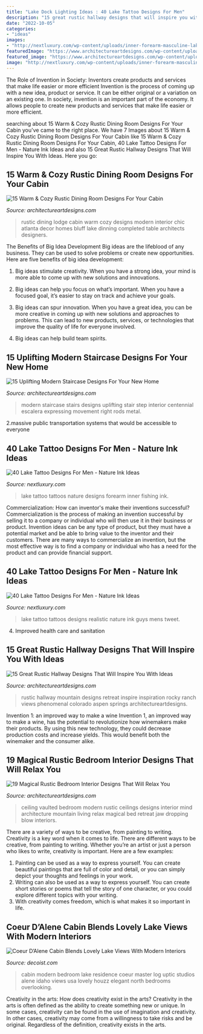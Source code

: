 ```yaml
---
title: "Lake Dock Lighting Ideas : 40 Lake Tattoo Designs For Men"
description: "15 great rustic hallway designs that will inspire you with ideas"
date: "2022-10-05"
categories:
- "ideas"
images:
- "http://nextluxury.com/wp-content/uploads/inner-forearm-masculine-lake-tattoos-for-men.jpg"
featuredImage: "https://www.architectureartdesigns.com/wp-content/uploads/2016/09/15-Great-Rustic-Hallway-Designs-That-Will-Inspire-You-With-Ideas-1.jpg"
featured_image: "https://www.architectureartdesigns.com/wp-content/uploads/2015/11/19-Magical-Rustic-Bedroom-Interior-Designs-That-Will-Relax-You-17.jpg"
image: "http://nextluxury.com/wp-content/uploads/inner-forearm-masculine-lake-tattoos-for-men.jpg"
---
```



The Role of Invention in Society: Inventors create products and services that make life easier or more efficient
Invention is the process of coming up with a new idea, product or service. It can be either original or a variation on an existing one. In society, invention is an important part of the economy. It allows people to create new products and services that make life easier or more efficient.

	

		
searching about 15 Warm &amp; Cozy Rustic Dining Room Designs For Your Cabin you've came to the right place. We have 7 Images about 15 Warm &amp; Cozy Rustic Dining Room Designs For Your Cabin like 15 Warm &amp; Cozy Rustic Dining Room Designs For Your Cabin, 40 Lake Tattoo Designs For Men - Nature Ink Ideas and also 15 Great Rustic Hallway Designs That Will Inspire You With Ideas. Here you go:
		
    
## 15 Warm &amp; Cozy Rustic Dining Room Designs For Your Cabin

<img loading=lazy src="http://www.architectureartdesigns.com/wp-content/uploads/2014/10/15-Warm-Cozy-Rustic-Dining-Room-Designs-For-Your-Cabin-11-630x840.jpg" onerror="this.onerror=null;this.src='https://tse3.mm.bing.net/th?id=OIP.H-_tpT92uqfKoMcBRdI1IAHaJ4&amp;pid=15.1';" alt="15 Warm &amp; Cozy Rustic Dining Room Designs For Your Cabin">

_Source: architectureartdesigns.com_

>rustic dining lodge cabin warm cozy designs modern interior chic atlanta decor homes bluff lake dinning completed table architects designers. 

	

The Benefits of Big Idea Development
Big ideas are the lifeblood of any business. They can be used to solve problems or create new opportunities. Here are five benefits of big idea development:
1. Big ideas stimulate creativity. When you have a strong idea, your mind is more able to come up with new solutions and innovations.

2. Big ideas can help you focus on what’s important. When you have a focused goal, it’s easier to stay on track and achieve your goals.

3. Big ideas can spur innovation. When you have a great idea, you can be more creative in coming up with new solutions and approaches to problems. This can lead to new products, services, or technologies that improve the quality of life for everyone involved.

4. Big ideas can help build team spirits.

    
## 15 Uplifting Modern Staircase Designs For Your New Home

<img loading=lazy src="http://www.architectureartdesigns.com/wp-content/uploads/2014/09/15-Uplifting-Modern-Staircase-Designs-For-Your-New-Home-9-630x947.jpg" onerror="this.onerror=null;this.src='https://tse4.mm.bing.net/th?id=OIP.Kgv0TajfYRl1NjQq_EM43wHaLI&amp;pid=15.1';" alt="15 Uplifting Modern Staircase Designs For Your New Home">

_Source: architectureartdesigns.com_

>modern staircase stairs designs uplifting stair step interior centennial escalera expressing movement right rods metal. 

	

2.massive public transportation systems that would be accessible to everyone

    
## 40 Lake Tattoo Designs For Men - Nature Ink Ideas

<img loading=lazy src="http://nextluxury.com/wp-content/uploads/inner-forearm-masculine-lake-tattoos-for-men.jpg" onerror="this.onerror=null;this.src='https://tse2.mm.bing.net/th?id=OIP.ZEcyzao8JNiYrxGGkYVlMQHaKc&amp;pid=15.1';" alt="40 Lake Tattoo Designs For Men - Nature Ink Ideas">

_Source: nextluxury.com_

>lake tattoo tattoos nature designs forearm inner fishing ink. 

	

Commercialization: How can inventor's make their inventions successful?
Commercialization is the process of making an invention successful by selling it to a company or individual who will then use it in their business or product. 
Invention ideas can be any type of product, but they must have a potential market and be able to bring value to the inventor and their customers. There are many ways to commercialize an invention, but the most effective way is to find a company or individual who has a need for the product and can provide financial support.

    
## 40 Lake Tattoo Designs For Men - Nature Ink Ideas

<img loading=lazy src="http://nextluxury.com/wp-content/uploads/realistic-guys-lake-tattoos.jpg" onerror="this.onerror=null;this.src='https://tse2.mm.bing.net/th?id=OIP.tlMZrlkHWMDLa8MYJiIBxgHaHa&amp;pid=15.1';" alt="40 Lake Tattoo Designs For Men - Nature Ink Ideas">

_Source: nextluxury.com_

>lake tattoo tattoos designs realistic nature ink guys mens tweet. 

	

4. Improved health care and sanitation 

    
## 15 Great Rustic Hallway Designs That Will Inspire You With Ideas

<img loading=lazy src="https://www.architectureartdesigns.com/wp-content/uploads/2016/09/15-Great-Rustic-Hallway-Designs-That-Will-Inspire-You-With-Ideas-1.jpg" onerror="this.onerror=null;this.src='https://tse4.mm.bing.net/th?id=OIP.7pLmGD42o5cAOHMRpfEGqAHaLH&amp;pid=15.1';" alt="15 Great Rustic Hallway Designs That Will Inspire You With Ideas">

_Source: architectureartdesigns.com_

>rustic hallway mountain designs retreat inspire inspiration rocky ranch views phenomenal colorado aspen springs architectureartdesigns. 

	

Invention 1: an improved way to make a wine
Invention 1, an improved way to make a wine, has the potential to revolutionize how winemakers make their products. By using this new technology, they could decrease production costs and increase yields. This would benefit both the winemaker and the consumer alike.

    
## 19 Magical Rustic Bedroom Interior Designs That Will Relax You

<img loading=lazy src="https://www.architectureartdesigns.com/wp-content/uploads/2015/11/19-Magical-Rustic-Bedroom-Interior-Designs-That-Will-Relax-You-17.jpg" onerror="this.onerror=null;this.src='https://tse3.mm.bing.net/th?id=OIP.GRFYdyngy-SN5OlvD9pAfQHaJQ&amp;pid=15.1';" alt="19 Magical Rustic Bedroom Interior Designs That Will Relax You">

_Source: architectureartdesigns.com_

>ceiling vaulted bedroom modern rustic ceilings designs interior mind architecture mountain living relax magical bed retreat jaw dropping blow interiors. 

	

There are a variety of ways to be creative, from painting to writing.
Creativity is a key word when it comes to life. There are different ways to be creative, from painting to writing. Whether you’re an artist or just a person who likes to write, creativity is important. Here are a few examples: 
1. Painting can be used as a way to express yourself. You can create beautiful paintings that are full of color and detail, or you can simply depict your thoughts and feelings in your work. 
2. Writing can also be used as a way to express yourself. You can create short stories or poems that tell the story of one character, or you could explore different topics with your writing. 
3. With creativity comes freedom, which is what makes it so important in life.

    
## Coeur D’Alene Cabin Blends Lovely Lake Views With Modern Interiors

<img loading=lazy src="http://cdn.decoist.com/wp-content/uploads/2013/08/Plush-bedroom-with-a-lovely-view.jpg" onerror="this.onerror=null;this.src='https://tse2.mm.bing.net/th?id=OIP.fnPlHVSFkyAjVFdTDNvkbQHaLH&amp;pid=15.1';" alt="Coeur D’Alene Cabin Blends Lovely Lake Views With Modern Interiors">

_Source: decoist.com_

>cabin modern bedroom lake residence coeur master log uptic studios alene idaho views usa lovely houzz elegant north bedrooms overlooking. 

	

Creativity in the arts: How does creativity exist in the arts?
Creativity in the arts is often defined as the ability to create something new or unique. In some cases, creativity can be found in the use of imagination and creativity. In other cases, creativity may come from a willingness to take risks and be original. Regardless of the definition, creativity exists in the arts.

